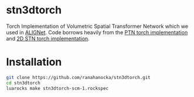 # stn3dtorch
Torch Implementation of Volumetric Spatial Transformer Network which we used in [ALIGNet](https://github.com/ranahanocka/ALIGNet/). Code borrows heavily from the [PTN torch implementation](https://github.com/xcyan/ptnbhwd) and [2D STN torch implementation](https://github.com/qassemoquab/stnbhwd).

# Installation
```bash
git clone https://github.com/ranahanocka/stn3dtorch.git
cd stn3dtorch
luarocks make stn3dtorch-scm-1.rockspec
```
